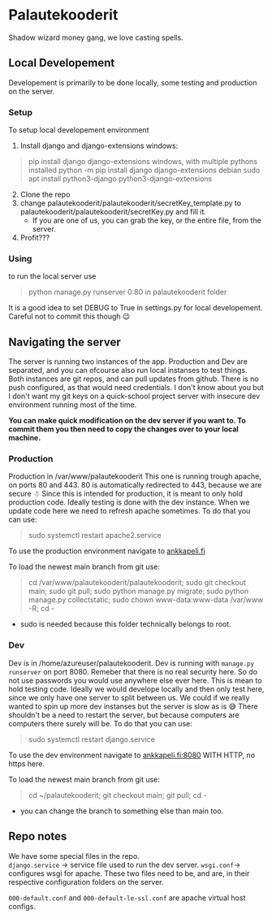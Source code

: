 # Palautekooderit
Shadow wizard money gang, we love casting spells.

## Local Developement

Developement is primarily to be done locally, some testing and production on the server.

### Setup
To setup local developement environment
1. Install django and django-extensions
windows:
> pip install django django-extensions
windows, with multiple pythons installed
> python -m pip install django django-extensions
debian
> sudo apt install python3-django python3-django-extensions
2. Clone the repo
3. change palautekooderit/palautekooderit/secretKey_template.py to palautekooderit/palautekooderit/secretKey.py and fill it.
    - If you are one of us, you can grab the key, or the entire file, from the server.
4. Profit???

### Using
to run the local server use
> python manage.py runserver 0:80
in palautekooderit folder

It is a good idea to set DEBUG to True in settings.py for local developement. Careful not to commit this though 😉

## Navigating the server

The server is running two instances of the app.
Production and Dev are separated, and you can ofcourse also run local instanses to test things.
Both instances are git repos, and can pull updates from github. There is no push configured, as that would need credentials. I don't know about you but I don't want my git keys on a quick-school project server with insecure dev environment running most of the time. 

**You can make quick modification on the dev server if you want to. To commit them you then need to copy the changes over to your local machine.**

### Production
Production in /var/www/palautekooderit
This one is running trough apache, on ports 80 and 443.
80 is automatically redirected to 443, because we are secure ☃
Since this is intended for production, it is meant to only hold production code. Ideally testing is done with the dev instance.
When we update code here we need to refresh apache sometimes. To do that you can use:
> sudo systemctl restart apache2.service

To use the production environment navigate to [ankkapeli.fi](https://ankkapeli.fi)

To load the newest main branch from git use:
> cd /var/www/palautekooderit/palautekooderit; sudo git checkout main; sudo git pull; sudo python manage.py migrate; sudo python manage.py collectstatic; sudo chown www-data:www-data /var/www -R; cd -
- sudo is needed because this folder technically belongs to root.

### Dev
Dev is in /home/azureuser/palautekooderit.
Dev is running with `manage.py runserver` on port 8080.
Remeber that there is no real security here. So do not use passwords you would use anywhere else ever here.
This is mean to hold testing code. Ideally we would develope locally and then only test here, since we only have one server to split between us. We could if we really wanted to spin up more dev instanses but the server is slow as is 😅
There shouldn't be a need to restart the server, but because computers are computers there surely will be. To do that you can use:
> sudo systemctl restart django.service

To use the dev environment navigate to [ankkapeli.fi:8080](http://ankkapeli.fi:8080) WITH HTTP, no https here.

To load the newest main branch from git use:
> cd ~/palautekooderit; git checkout main; git pull; cd -
- you can change the branch to something else than main too.

## Repo notes
We have some special files in the repo.  
`django.service` -> service file used to run the dev server.
`wsgi.conf`-> configures wsgi for apache.
These two files need to be, and are, in their respective configuration folders on the server.

`000-default.conf` and `000-default-le-ssl.conf` are apache virtual host configs.